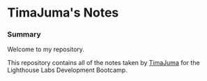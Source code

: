 # TimaJuma's Notes


### Summary
Welcome to my repository. 

This repository contains all of the notes taken by [TimaJuma](https://github.com/TimaJuma/) for the Lighthouse Labs Development Bootcamp.
